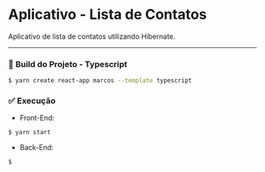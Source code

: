 # Aplicativo - Lista de Contatos

Aplicativo de lista de contatos utilizando Hibernate.

---------------

### 🔧 **Build do Projeto - Typescript**

```bash
$ yarn create react-app marcos --template typescript
```

### ✅ **Execução**

- Front-End:
```bash
$ yarn start
```

- Back-End:
```bash
$ 
```